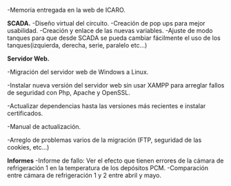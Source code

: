 -Memoria entregada en la web de ICARO.

**SCADA.**
-Diseño virtual del circuito.
-Creación de pop ups para mejor usabilidad.
-Creación y enlace de las nuevas variables.
-Ajuste de  modo tanques para que desde SCADA se pueda cambiar fácilmente el uso de los tanques(izquierda, derecha, serie, paralelo etc…)


**Servidor Web.**

-Migración del servidor web de Windows a Linux.

-Instalar nueva versión del servidor web sin usar XAMPP para arreglar fallos de seguridad con Php, Apache y OpenSSL.

-Actualizar dependencias hasta las versiones más recientes e instalar certificados.

-Manual de actualización.

-Arreglo de problemas varios de la migración (FTP, seguridad de las cookies, etc…)


**Informes**
-Informe de fallo: Ver el efecto que tienen errores de la cámara de refrigeración 1 en la temperatura de los depósitos PCM.
-Comparación entre cámara de refrigeración 1 y 2 entre abril y mayo.






